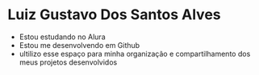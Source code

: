 # Luiz Gustavo Dos Santos Alves

- Estou estudando no Alura
- Estou me desenvolvendo em Github
- ultilizo esse espaço para minha organização e compartilhamento dos meus projetos desenvolvidos 
